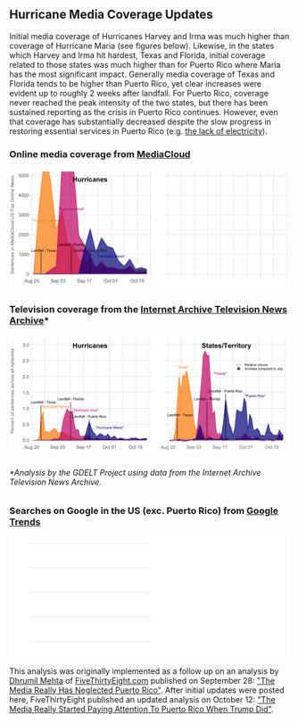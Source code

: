 ## Hurricane Media Coverage Updates

Initial media coverage of Hurricanes Harvey and Irma was much higher than coverage of Hurricane Maria (see figures below). Likewise, in the states which Harvey and Irma hit hardest, Texas and Florida, initial coverage related to those states was much higher than for Puerto Rico where Maria has the most significant impact. Generally media coverage of Texas and Florida tends to be higher than Puerto Rico, yet clear increases were evident up to roughly 2 weeks after landfall. For Puerto Rico, coverage never reached the peak intensity of the two states, but there has been sustained reporting as the crisis in Puerto Rico continues. However, even that coverage has substantially decreased despite the slow progress in restoring essential services in Puerto Rico (e.g. [the lack of electricity](Electricity.md)). 

### Online media coverage from [MediaCloud](https://mediacloud.org/)
![MediaCloud US Top Online News](figs/MediaCloud.png)

### Television coverage from the [Internet Archive Television News Archive](https://television.gdeltproject.org/cgi-bin/iatv_ftxtsearch/iatv_ftxtsearch?)*
![Internet Archive Television News Archive](figs/TelevisionExplorer.png)
###### *Analysis by the GDELT Project using data from the Internet Archive Television News Archive.

### Searches on Google in the US (exc. Puerto Rico) from [Google Trends](https://trends.google.com/trends/)
![Google Trends](figs/GoogleTrends.png)

This analysis was originally implemented as a follow up on an analysis by [Dhrumil Mehta](https://twitter.com/DataDhrumil) of [FiveThirtyEight.com](http://fivethirtyeight.com/) 
published on September 28: ["The Media Really Has Neglected Puerto Rico"](https://fivethirtyeight.com/features/the-media-really-has-neglected-puerto-rico/). After initial updates were posted here, FiveThirtyEight published an updated analysis on October 12: ["The Media Really Started Paying Attention To Puerto Rico When Trump Did"](https://fivethirtyeight.com/features/the-media-really-started-paying-attention-to-puerto-rico-when-trump-did/).
